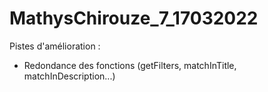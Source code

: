 # MathysChirouze_7_17032022

Pistes d'amélioration : 
- Redondance des fonctions (getFilters, matchInTitle, matchInDescription...)
